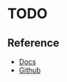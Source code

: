 # TODO

## Reference

- [Docs](http://carbondata.apache.org/documentation.html)
- [Github](https://github.com/apache/carbondata)